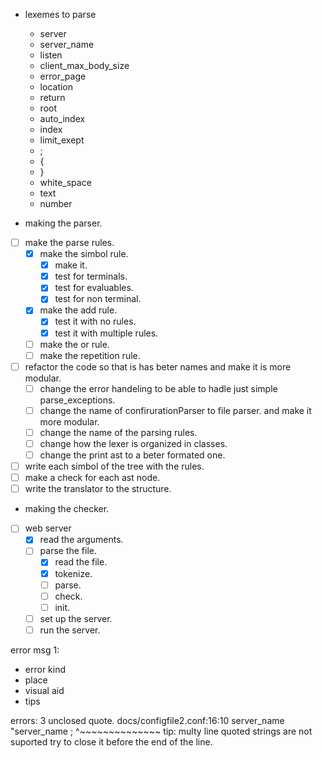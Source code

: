 - lexemes to parse
	- server
	- server_name
	- listen
	- client_max_body_size
	- error_page
	- location
	- return
	- root
	- auto_index
	- index
	- limit_exept
	- ;
	- {
	- }
	- white_space
	- text
	- number

- making the parser.
- [ ] make the parse rules.
	- [x] make the simbol rule.
		- [x] make it.
		- [x] test for terminals.
		- [x] test for evaluables.
		- [x] test for non terminal.
	- [x] make the add rule.
		- [x] test it with no rules.
		- [x] test it with multiple rules.
	- [ ] make the or rule.
	- [ ] make the repetition rule.
- [ ] refactor the code so that is has beter names and make it is more modular.
	- [ ] change the error handeling to be able to hadle just simple parse_exceptions.
	- [ ] change the name of confirurationParser to file parser. and make it more modular.
	- [ ] change the name of the parsing rules.
	- [ ] change how the lexer is organized in classes.
	- [ ] change the print ast to a beter formated one.
- [ ] write each simbol of the tree with the rules.
- [ ] make a check for each ast node.
- [ ] write the translator to the structure.

- making the checker.

- [ ] web server
	- [x] read the arguments.
	- [ ] parse the file.
		- [x] read the file.
		- [x] tokenize.
		- [ ] parse.
		- [ ] check.
		- [ ] init.
	- [ ] set up the server.
	- [ ] run the server.

error msg 1:
- error kind
- place
- visual aid
- tips










errors: 3
unclosed quote.
docs/configfile2.conf:16:10
	server_name "server_name ;
				^~~~~~~~~~~~~~~
tip: multy line quoted strings are not suported try to close it before the end of the line.



